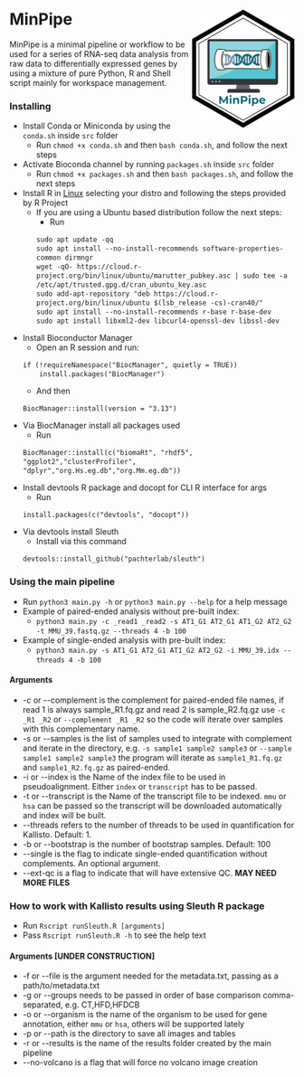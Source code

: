 # MinPipe <a href="https://github.com/ThomazGR/MinPipe"> <img align="right" src="./img/minpipe.png"> </a>
MinPipe is a minimal pipeline or workflow to be used for a series of RNA-seq data analysis from raw data to differentially expressed genes by using a mixture of pure Python, R and Shell script mainly for workspace management.

### Installing
- Install Conda or Miniconda by using the `conda.sh` inside `src` folder
	- Run `chmod +x conda.sh` and then `bash conda.sh`, and follow the next steps
- Activate Bioconda channel by running `packages.sh` inside `src` folder
	- Run `chmod +x packages.sh` and then `bash packages.sh`, and follow the next steps
- Install R in [Linux](https://cran.r-project.org/bin/linux/) selecting your distro and following the steps provided by R Project
	- If you are using a Ubuntu based distribution follow the next steps:
		- Run
		```
		sudo apt update -qq
		sudo apt install --no-install-recommends software-properties-common dirmngr
		wget -qO- https://cloud.r-project.org/bin/linux/ubuntu/marutter_pubkey.asc | sudo tee -a /etc/apt/trusted.gpg.d/cran_ubuntu_key.asc
		sudo add-apt-repository "deb https://cloud.r-project.org/bin/linux/ubuntu $(lsb_release -cs)-cran40/"
		sudo apt install --no-install-recommends r-base r-base-dev
		sudo apt install libxml2-dev libcurl4-openssl-dev libssl-dev
		```
- Install Bioconductor Manager
	- Open an R session and run:
	```{r}
	if (!requireNamespace("BiocManager", quietly = TRUE))
		install.packages("BiocManager")
	```
	- And then 
	```{r}
	BiocManager::install(version = "3.13")
	```
- Via BiocManager install all packages used
	- Run 
	```{r}
	BiocManager::install(c("biomaRt", "rhdf5", "ggplot2","clusterProfiler",
	"dplyr","org.Hs.eg.db","org.Mm.eg.db"))
	```
- Install devtools R package and docopt for CLI R interface for args
	- Run
	```{r}
	install.packages(c("devtools", "docopt"))
	```
- Via devtools install Sleuth
	- Install via this command 
	```{r}
	devtools::install_github("pachterlab/sleuth")
	```

### Using the main pipeline
- Run `python3 main.py -h` or `python3 main.py --help` for a help message
- Example of paired-ended analysis without pre-built index: 
	- `python3 main.py -c _read1 _read2 -s AT1_G1 AT2_G1 AT1_G2 AT2_G2 -t MMU_39.fastq.gz --threads 4 -b 100`
- Example of single-ended analysis with pre-built index: 
	- `python3 main.py -s AT1_G1 AT2_G1 AT1_G2 AT2_G2 -i MMU_39.idx --threads 4 -b 100`
#### Arguments
- -c or --complement is the complement for paired-ended file names, if read 1 is always sample_R1.fq.gz and read 2 is sample_R2.fq.gz use `-c _R1 _R2` or `--complement _R1 _R2` so the code will iterate over samples with this complementary name.
- -s or --samples is the list of samples used to integrate with complement and iterate in the directory, e.g. `-s sample1 sample2 sample3` or `--sample sample1 sample2 sample3` the program will iterate as `sample1_R1.fq.gz` and `sample1_R2.fq.gz` as paired-ended.
- -i or --index is the Name of the index file to be used in pseudoalignment. Either `index` or `transcript` has to be passed.
- -t or --transcript is the Name of the transcript file to be indexed. `mmu` or `hsa` can be passed so the transcript will be downloaded automatically and index will be built.
- --threads refers to the number of threads to be used in quantification for Kallisto. Default: 1.
- -b or --bootstrap is the number of bootstrap samples. Default: 100
- --single is the flag to indicate single-ended quantification without complements. An optional argument.
- --ext-qc is a flag to indicate that will have extensive QC. **MAY NEED MORE FILES**

### How to work with Kallisto results using Sleuth R package
- Run `Rscript runSleuth.R [arguments]`
- Pass `Rscript runSleuth.R -h` to see the help text

#### Arguments [UNDER CONSTRUCTION]
- -f or --file is the argument needed for the metadata.txt, passing as a path/to/metadata.txt
- -g or --groups needs to be passed in order of base comparison comma-separated, e.g. CT,HFD,HFDCB
- -o or --organism is the name of the organism to be used for gene annotation, either `mmu` or `hsa`, others will be supported lately
- -p or --path is the directory to save all images and tables
- -r or --results is the name of the results folder created by the main pipeline
- --no-volcano is a flag that will force no volcano image creation


